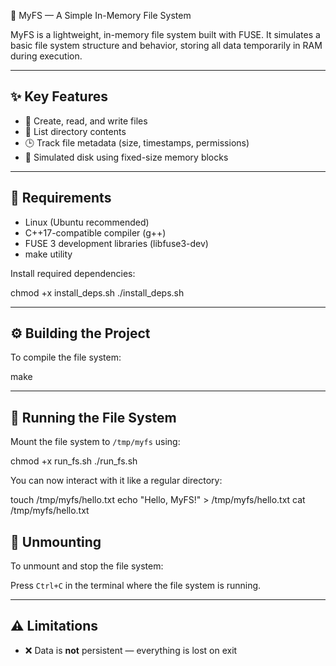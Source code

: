 🌟 MyFS — A Simple In-Memory File System

MyFS is a lightweight, in-memory file system built with FUSE. It simulates a basic file system structure and behavior, storing all data temporarily in RAM during execution.

-------------------------

## ✨ Key Features

* 📄 Create, read, and write files
* 📂 List directory contents
* 🕒 Track file metadata (size, timestamps, permissions)
* 💾 Simulated disk using fixed-size memory blocks

-------------------------

## 🧰 Requirements

* Linux (Ubuntu recommended)
* C++17-compatible compiler (g++)
* FUSE 3 development libraries (libfuse3-dev)
* make utility

Install required dependencies:

chmod +x install_deps.sh
./install_deps.sh

-------------------------

## ⚙️ Building the Project

To compile the file system:

make

-------------------------

## 🚀 Running the File System

Mount the file system to `/tmp/myfs` using:

chmod +x run_fs.sh
./run_fs.sh

You can now interact with it like a regular directory:

touch /tmp/myfs/hello.txt
echo "Hello, MyFS!" > /tmp/myfs/hello.txt
cat /tmp/myfs/hello.txt

## 🛑 Unmounting

To unmount and stop the file system:

Press `Ctrl+C` in the terminal where the file system is running.

-------------------------

## ⚠️ Limitations

* ❌ Data is **not** persistent — everything is lost on exit
